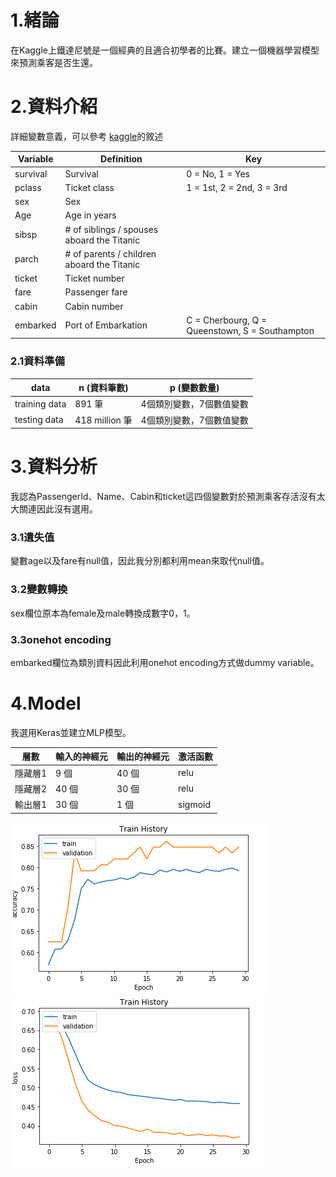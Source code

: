 # 1.緒論
在Kaggle上鐵達尼號是一個經典的且適合初學者的比賽。建立一個機器學習模型來預測乘客是否生還。

# 2.資料介紹

詳細變數意義，可以參考 [kaggle](https://www.kaggle.com/c/titanic/data)的敘述

|Variable|Definition|Key|
|---------|--------|---|
|survival|Survival|	0 = No, 1 = Yes|
|pclass|Ticket class|	1 = 1st, 2 = 2nd, 3 = 3rd|
|sex|Sex| |
|Age|	Age in years|	|
|sibsp|	# of siblings / spouses aboard the Titanic| |
|parch|	# of parents / children aboard the Titanic| |
|ticket|Ticket number| |
|fare|Passenger fare| |
|cabin|Cabin number| |
|embarked|Port of Embarkation|C = Cherbourg, Q = Queenstown, S = Southampton|

### 2.1資料準備
|data|n (資料筆數)|p (變數數量)|
|------|---------|-------|
|training data|891 筆|4個類別變數，7個數值變數|
|testing data|418 million 筆|4個類別變數，7個數值變數|

# 3.資料分析

我認為PassengerId、Name、Cabin和ticket這四個變數對於預測乘客存活沒有太大關連因此沒有選用。

### 3.1遺失值
變數age以及fare有null值，因此我分別都利用mean來取代null值。

### 3.2變數轉換
sex欄位原本為female及male轉換成數字0，1。

### 3.3onehot encoding
embarked欄位為類別資料因此利用onehot encoding方式做dummy variable。

# 4.Model
我選用Keras並建立MLP模型。

|層數|輸入的神經元|輸出的神經元|激活函數|
|---|--------|---------|----------|
|隱藏層1|9 個|40 個|relu|
|隱藏層2|40 個|30 個|relu|
|輸出層1|30 個|1 個|sigmoid|

![image](https://github.com/HsingCheng/Kggle_Tainic/blob/master/accuracy.PNG)
![image](https://github.com/HsingCheng/Kggle_Tainic/blob/master/loss.PNG)

